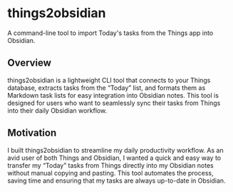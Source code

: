 # things2obsidian

A command-line tool to import Today's tasks from the Things app into Obsidian.

## Overview

things2obsidian is a lightweight CLI tool that connects to your Things database, extracts tasks from the “Today” list, and formats them as Markdown task lists for easy integration into Obsidian notes. This tool is designed for users who want to seamlessly sync their tasks from Things into their daily Obsidian workflow.

## Motivation

I built things2obsidian to streamline my daily productivity workflow. As an avid user of both Things and Obsidian, I wanted a quick and easy way to transfer my “Today” tasks from Things directly into my Obsidian notes without manual copying and pasting. This tool automates the process, saving time and ensuring that my tasks are always up-to-date in Obsidian.
